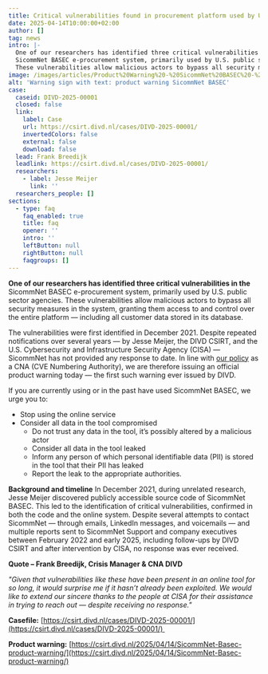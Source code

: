 ```yaml
---
title: Critical vulnerabilities found in procurement platform used by U.S. public sector
date: 2025-04-14T10:00:00+02:00
author: []
tag: news
intro: |-
  One of our researchers has identified three critical vulnerabilities in the
  SicommNet BASEC e-procurement system, primarily used by U.S. public sector agencies.
  These vulnerabilities allow malicious actors to bypass all security measures in the system, granting them acces to and control over the entire platform — including all customer data stored in its database.
image: /images/articles/Product%20Warning%20-%20SicommNet%20BASEC%20-%20DIVD.png
alt: 'Warning sign with text: product warning SicommNet BASEC'
case:
  caseid: DIVD-2025-00001
  closed: false
  link:
    label: Case
    url: https://csirt.divd.nl/cases/DIVD-2025-00001/
    invertedColors: false
    external: false
    download: false
  lead: Frank Breedijk
  leadlink: https://csirt.divd.nl/cases/DIVD-2025-00001/
  researchers:
    - label: Jesse Meijer
      link: ''
  researchers_people: []
sections:
  - type: faq
    faq_enabled: true
    title: faq
    opener: ''
    intro: ''
    leftButton: null
    rightButton: null
    faqgroups: []
---
```

**One of our researchers has identified three critical vulnerabilities in the** SicommNet BASEC e-procurement system, primarily used by U.S. public sector agencies. These vulnerabilities allow malicious actors to bypass all security measures in the system, granting them access to and control over the entire platform — including all customer data stored in its database.

The vulnerabilities were first identified in December 2021. Despite repeated notifications over several years — by Jesse Meijer, the DIVD CSIRT, and the U.S. Cybersecurity and Infrastructure Security Agency (CISA) — SicommNet has not provided any response to date. In line with [our policy](https://csirt.divd.nl/cna/) as a CNA (CVE Numbering Authority), we are therefore issuing an official product warning today — the first such warning ever issued by DIVD.

If you are currently using or in the past have used SicommNet BASEC, we urge you to:

- Stop using the online service
- Consider all data in the tool compromised
    - Do not trust any data in the tool, it’s possibly altered by a malicious actor
    - Consider all data in the tool leaked
    - Inform any person of which personal identifiable data (PII) is stored in the tool that their PII has leaked
    - Report the leak to the appropriate authorities. 

**Background and timeline**
In December 2021, during unrelated research, Jesse Meijer discovered publicly accessible source code of SicommNet BASEC. This led to the identification of critical vulnerabilities, confirmed in both the code and the online system. Despite several attempts to contact SicommNet — through emails, LinkedIn messages, and voicemails — and multiple reports sent to SicommNet Support and company executives between February 2022 and early 2025, including follow-ups by DIVD CSIRT and after intervention by CISA, no response was ever received.

**Quote – Frank Breedijk, Crisis Manager & CNA DIVD**

_"Given that vulnerabilities like these have been present in an online tool for so long, it would surprise me if it hasn’t already been exploited. We would like to extend our sincere thanks to the people at CISA for their assistance in trying to reach out — despite receiving no response."_

**Casefile:** [https://csirt.divd.nl/cases/DIVD-2025-00001/](https://csirt.divd.nl/cases/DIVD-2025-00001/) 

**Product warning:** [https://csirt.divd.nl/2025/04/14/SicommNet-Basec-product-warning/](https://csirt.divd.nl/2025/04/14/SicommNet-Basec-product-warning/)

